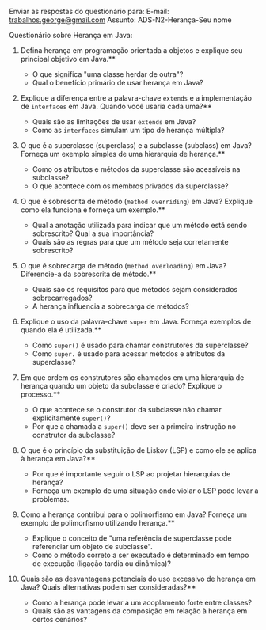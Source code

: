 Enviar as respostas do questionário para:
E-mail: trabalhos.george@gmail.com
Assunto: ADS-N2-Herança-Seu nome 

Questionário sobre Herança em Java:

1.  Defina herança em programação orientada a objetos e explique seu principal objetivo em Java.**
    * O que significa "uma classe herdar de outra"?
    * Qual o benefício primário de usar herança em Java?

2.  Explique a diferença entre a palavra-chave `extends` e a implementação de `interfaces` em Java. Quando você usaria cada uma?**
    * Quais são as limitações de usar `extends` em Java?
    * Como as `interfaces` simulam um tipo de herança múltipla?

3.  O que é a superclasse (superclass) e a subclasse (subclass) em Java? Forneça um exemplo simples de uma hierarquia de herança.**
    * Como os atributos e métodos da superclasse são acessíveis na subclasse?
    * O que acontece com os membros privados da superclasse?

4.  O que é sobrescrita de método (`method overriding`) em Java? Explique como ela funciona e forneça um exemplo.**
    * Qual a anotação utilizada para indicar que um método está sendo sobrescrito? Qual a sua importância?
    * Quais são as regras para que um método seja corretamente sobrescrito?

5.  O que é sobrecarga de método (`method overloading`) em Java? Diferencie-a da sobrescrita de método.**
    * Quais são os requisitos para que métodos sejam considerados sobrecarregados?
    * A herança influencia a sobrecarga de métodos?

6.  Explique o uso da palavra-chave `super` em Java. Forneça exemplos de quando ela é utilizada.**
    * Como `super()` é usado para chamar construtores da superclasse?
    * Como `super.` é usado para acessar métodos e atributos da superclasse?

7.  Em que ordem os construtores são chamados em uma hierarquia de herança quando um objeto da subclasse é criado? Explique o processo.**
    * O que acontece se o construtor da subclasse não chamar explicitamente `super()`?
    * Por que a chamada a `super()` deve ser a primeira instrução no construtor da subclasse?

8.  O que é o princípio da substituição de Liskov (LSP) e como ele se aplica à herança em Java?**
    * Por que é importante seguir o LSP ao projetar hierarquias de herança?
    * Forneça um exemplo de uma situação onde violar o LSP pode levar a problemas.

9.  Como a herança contribui para o polimorfismo em Java? Forneça um exemplo de polimorfismo utilizando herança.**
    * Explique o conceito de "uma referência de superclasse pode referenciar um objeto de subclasse".
    * Como o método correto a ser executado é determinado em tempo de execução (ligação tardia ou dinâmica)?

10. Quais são as desvantagens potenciais do uso excessivo de herança em Java? Quais alternativas podem ser consideradas?**
    * Como a herança pode levar a um acoplamento forte entre classes?
    * Quais são as vantagens da composição em relação à herança em certos cenários?
